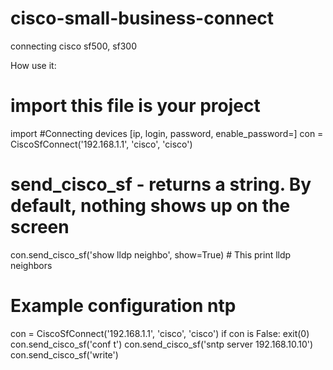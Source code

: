 # cisco-small-business-connect
connecting cisco sf500, sf300


How use it:
# import this file is your project
import 
#Connecting devices [ip, login, password, enable_password=]
con = CiscoSfConnect('192.168.1.1', 'cisco', 'cisco')


# send_cisco_sf - returns a string. By default, nothing shows up on the screen
con.send_cisco_sf('show  lldp neighbo', show=True) # This print lldp neighbors

# Example configuration ntp

con = CiscoSfConnect('192.168.1.1', 'cisco', 'cisco')
if con is False:
    exit(0)
con.send_cisco_sf('conf t')
con.send_cisco_sf('sntp server 192.168.10.10')
con.send_cisco_sf('write')



